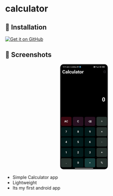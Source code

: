 # calculator
## 📲 Installation

[<img src="https://github.com/machiav3lli/oandbackupx/blob/034b226cea5c1b30eb4f6a6f313e4dadcbb0ece4/badge_github.png"
alt="Get it on GitHub"
height="80">](https://github.com/SAHILDUDHAL21/Flutter-Calculator/releases/download/v1.3.0-stable/app-release.apk)


## 📸 Screenshots

<div style="text-align: center">
    <img src="app_look.jpg" alt="Player" style="width: 30%; border-radius: 10px">
</div>


- Simple Calculator app 
- Lightweight 
- Its my first android app
